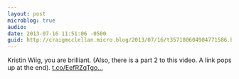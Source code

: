 ```yaml
---
layout: post
microblog: true
audio: 
date: 2013-07-16 11:51:06 -0500
guid: http://craigmcclellan.micro.blog/2013/07/16/t357180604904771586.html
---
```

Kristin Wiig, you are brilliant. (Also, there is a part 2 to this video. A link pops up at the end). [t.co/EefRZqTgo...](http://t.co/EefRZqTgoW)
